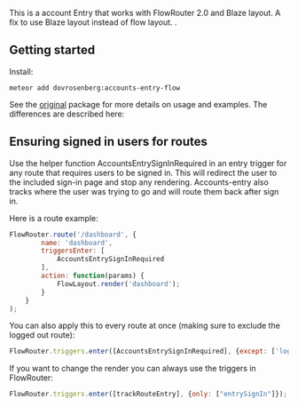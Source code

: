 This is a account Entry that works with FlowRouter 2.0 and Blaze layout.
A fix to use Blaze layout instead of flow layout.
.

## Getting started

Install:

```
meteor add dovrosenberg:accounts-entry-flow
```

See the [original](https://github.com/Differential/accounts-entry) package for more details on usage and examples.  The differences are described here:

## Ensuring signed in users for routes

Use the helper function AccountsEntrySignInRequired in an entry trigger for any route that requires users to be signed in.  This will redirect the user to the included sign-in page and stop any rendering. Accounts-entry also tracks where the user was trying to go and will route them back after sign in.

Here is a route example:

````js
FlowRouter.route('/dashboard', {
		name: 'dashboard',
		triggersEnter: [
			AccountsEntrySignInRequired
		],
		action: function(params) {
			FlowLayout.render('dashboard');
		}
	}
);
````

You can also apply this to every route at once (making sure to exclude the logged out route):
````js
FlowRouter.triggers.enter([AccountsEntrySignInRequired], {except: ['loggedOut']});
````

If you want to change the render you can always use the triggers in FlowRouter:
````js
FlowRouter.triggers.enter([trackRouteEntry], {only: ["entrySignIn"]});
````
